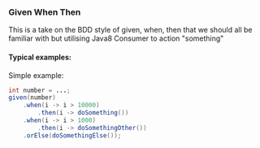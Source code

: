 ### Given When Then

This is a take on the BDD style of given, when, then that we should all be familiar
with but utilising Java8 Consumer to action "something"

#### Typical examples:

Simple example:
```java
int number = ...;
given(number)
    .when(i -> i > 10000)
        .then(i -> doSomething())
    .when(i -> i > 1000)
        .then(i -> doSomethingOther())
    .orElse(doSomethingElse());
```
